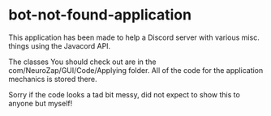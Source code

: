 # bot-not-found-application

This application has been made to help a Discord server with various misc. things using the Javacord API.

The classes You should check out are in the com/NeuroZap/GUI/Code/Applying folder. All of the code for the application mechanics is stored there.

Sorry if the code looks a tad bit messy, did not expect to show this to anyone but myself!
